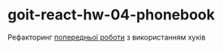 # goit-react-hw-04-phonebook

Рефакторинг [попередньої роботи](https://github.com/syniepolskyi/goit-react-hw-03-phonebook) з використанням хуків
